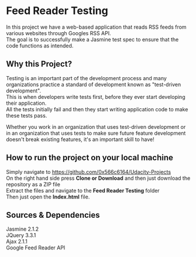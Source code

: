 # Feed Reader Testing
In this project we have a web-based application that reads RSS feeds from various websites through Googles RSS API.</br>
The goal is to successfully make a Jasmine test spec to ensure that the code functions as intended.


## Why this Project?

Testing is an important part of the development process and many organizations practice a standard of development known as "test-driven development".</br> This is when developers write tests first, before they ever start developing their application.</br> All the tests initially fail and then they start writing application code to make these tests pass.

Whether you work in an organization that uses test-driven development or in an organization that uses tests to make sure future feature development doesn't break existing features, it's an important skill to have!


## How to run the project on your local machine
Simply navigate to https://github.com/0x566c6164/Udacity-Projects</br>
On the right hand side press **Clone or Download** and then just download the repository as a ZIP file</br>
Extract the files and navigate to the **Feed Reader Testing** folder</br>
Then just open the **Index.html** file.</br>

## Sources & Dependencies
Jasmine 2.1.2</br>
JQuery 3.3.1</br>
Ajax 2.1.1</br>
Google Feed Reader API</br>
